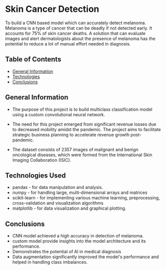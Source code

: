# Skin Cancer Detection

To build a CNN based model which can accurately detect melanoma. Melanoma is a type of cancer that can be deadly if not detected early. It accounts for 75% of skin cancer deaths. A solution that can evaluate images and alert dermatologists about the presence of melanoma has the potential to reduce a lot of manual effort needed in diagnosis.

## Table of Contents
* [General Information](#general-information)
* [Technologies](#technologies-used)
* [Conclusions](#conclusions)


## General Information
- The purpose of this project is to build multiclass classification model using a custom convolutional neural network.

- The need for this project emerged from significant revenue losses due to decreased mobility amidst the pandemic. The project aims to facilitate strategic business planning to accelerate revenue growth post-pandemic.

- The dataset consists of 2357 images of malignant and benign oncological diseases, which were formed from the International Skin Imaging Collaboration (ISIC).


## Technologies Used
- pandas - for data manipulation and analysis.
- numpy - for handling large, multi-dimensional arrays and matrices
- scikit-learn - for implementing various machine learning, preprocessing, cross-validation and visualization algorithms
- matplotlib - for data visualization and graphical plotting.


## Conclusions
- CNN model achieved a high accuracy in detection of melanoma.
- custom model  provide insights into the model architecture and its performance.
- Demonstrates the potential of AI in medical diagnosis
- Data augmentation significantly improved the model's performance and helped in handling class imbalances.
